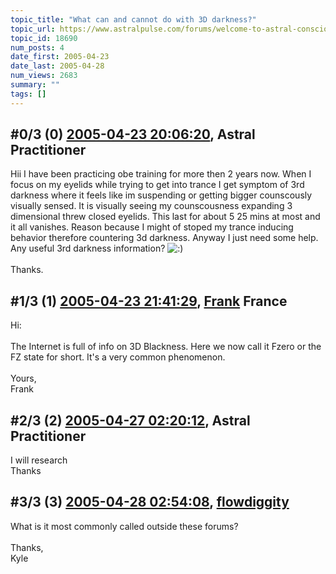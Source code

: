 ```yaml
---
topic_title: "What can and cannot do with 3D darkness?"
topic_url: https://www.astralpulse.com/forums/welcome-to-astral-consciousness!/what-can-and-cannot-do-with-3d-darkness
topic_id: 18690
num_posts: 4
date_first: 2005-04-23
date_last: 2005-04-28
num_views: 2683
summary: ""
tags: []
---
```


## \#0/3 (0) [2005-04-23 20:06:20](https://www.astralpulse.com/forums/index.php?msg=161568), Astral Practitioner  ##
<section>
Hii I have been practicing obe training for more then 2 years now. When I focus on my eyelids while trying to get into trance I get symptom of 3rd darkness where it feels like im suspending or getting bigger counscously visually sensed. It is visually seeing my counscousness expanding 3 dimensional threw closed eyelids. This last for about 5 25 mins at most and it all vanishes. Reason because I might of stoped my trance inducing behavior therefore countering 3d darkness. Anyway I just need some help. Any useful 3rd darkness information?
<img alt=":)" class="smiley" src="https://www.astralpulse.com/forums/Smileys/fugue/smiley.png" title="Smiley"/>
<br>
<br>
Thanks.
</section>

## \#1/3 (1) [2005-04-23 21:41:29](https://www.astralpulse.com/forums/index.php?msg=161573), [Frank](https://www.astralpulse.com/forums/profile/?u=359) France ##
<section>
Hi:
<br>
<br>
The Internet is full of info on 3D Blackness. Here we now call it Fzero or the FZ state for short. It's a very common phenomenon.
<br>
<br>
Yours,
<br>
Frank
</section>

## \#2/3 (2) [2005-04-27 02:20:12](https://www.astralpulse.com/forums/index.php?msg=162000), Astral Practitioner  ##
<section>
I will research
<br>
Thanks
</section>

## \#3/3 (3) [2005-04-28 02:54:08](https://www.astralpulse.com/forums/index.php?msg=162107), [flowdiggity](https://www.astralpulse.com/forums/profile/?u=8346)  ##
<section>
What is it most commonly called outside these forums?
<br>
<br>
Thanks,
<br>
Kyle
</section>